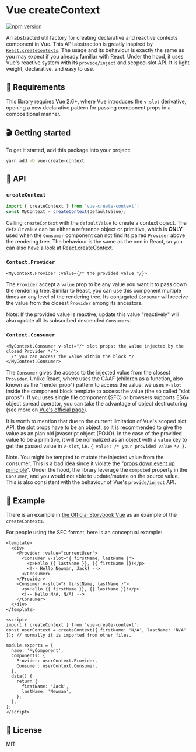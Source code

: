 # Vue createContext

[![npm version](https://badge.fury.io/js/vue-create-context.svg)](https://badge.fury.io/js/vue-create-context)

An abstracted util factory for creating declarative and reactive contexts component in Vue. This API abstraction is greatly inspired by [`React.createContexts`](https://reactjs.org/docs/context.html#reactcreatecontext). The usage and its behaviour is exactly the same as you may expect if you already familiar with React. Under the hood, it uses Vue's reactive system with its `provide/inject` and scoped-slot API. It is light weight, declarative, and easy to use.

## 🧰 Requirements

This library requires Vue 2.6+, where Vue introduces the `v-slot` derivative, opening a new declarative pattern for passing component props in a compositional manner.

## 🎬 Getting started

To get it started, add this package into your project:

```bash
yarn add -D vue-create-context
```

## 📔 API

### `createContext`

```js
import { createContext } from 'vue-create-context';
const MyContext = createContext(defaultValue);
```

Calling `createContext` with the `defaultValue` to create a context object. The `defaultValue` can be either a reference object or primitive, which is **ONLY** used when the `Consumer` component can not find its paired `Provider` above the rendering tree. The behaviour is the same as the one in React, so you can also have a look at [React.createContext](https://reactjs.org/docs/context.html#reactcreatecontext).

### `Context.Provider`

```vue
<MyContext.Provider :value={/* the provided value */}>
```

The `Provider` accept a `value` prop to be any value you want it to pass down the rendering tree. Similar to React, you can use this component multiple times an any level of the rendering tree. Its conjugated `Consumer` will receive the value from the closest `Provider` among its ancestors.

Note: If the provided value is reactive, update this value "reactively" will also update all its subscribed descended `Consumers`.

### `Context.Consumer`

```vue
<MyContext.Consumer v-slot="/* slot props: the value injected by the closed Provider */">
  /* you can access the value within the block */
</MyContext.Consumer>
```

The `Consumer` gives the access to the injected value from the closest `Provider`. Unlike React, where uses the CAAF (children as a function, also known as the "render prop") pattern to access the value, we uses `v-slot` inside the component block template to access the value (the so called "slot props"). If you uses single file component (SFC) or browsers supports ES6+ object spread operator, you can take the advantage of object destructuring (see more on [Vue's official page](https://vuejs.org/v2/guide/components-slots.html#Destructuring-Slot-Props)).

It is worth to mention that due to the current limitation of Vue's scoped slot API, the slot props have to be an object, so it is recommended to give the value as an plan old javascript object (POJO). In the case of the provided value to be a primitive, it will be normalized as an object with a `value` key to get the passed value in `v-slot`, i.e. `{ value: /* your provided value */ }`.

Note. You might be tempted to mutate the injected value from the consumer. This is a bad idea since it violate the "[props down event up principle](https://vuejs.org/v2/style-guide/#Implicit-parent-child-communication-use-with-caution)". Under the hood, the library leverage the `computed` property in the `Consumer`, and you would not able to update/mutate on the source value. This is also consistent with the behaviour of Vue's `provide/inject` API.

## 💎 Example

There is an example in [the Official Storybook Vue](https://storybooks-vue.netlify.com/?path=/story/addon-contexts--languages) as an example of the `createContexts`.

For people using the SFC format, here is an conceptual example:

```vue
<template>
  <div>
    <Provider :value="currentUser">
      <Consumer v-slot="{ firstName, lastName }">
        <p>Hello {{ lastName }}, {{ firstName }}!</p>
        <!-- Hello Newman, Jack! -->
      </Consumer>
    </Provider>
    <Consumer v-slot="{ firstName, lastName }">
      <p>Hello {{ firstName }}, {{ lastName }}!</p>
      <!-- Hello N/A, N/A! -->
    </Consumer>
  </div>
</template>

<script>
import { createContext } from 'vue-create-context';
const userContext = createContext({ firstName: 'N/A', lastName: 'N/A' }); // normally it is imported from other files.

module.exports = {
  name: 'MyComponent',
  components: {
    Provider: userContext.Provider,
    Consumer: userContext.Consumer,
  },
  data() {
    return {
      firstName: 'Jack',
      lastName: 'Newman',
    };
  },
};
</script>
```

## 📖 License

MIT

